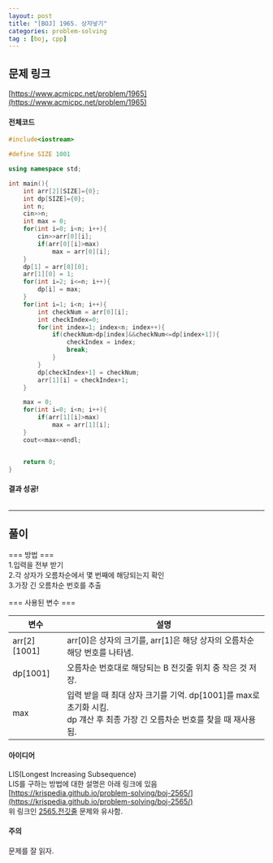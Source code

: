 ```yaml
---
layout: post
title: "[BOJ] 1965. 상자넣기"
categories: problem-solving
tag : [boj, cpp]
---
```


## 문제 링크<br>
 [https://www.acmicpc.net/problem/1965](https://www.acmicpc.net/problem/1965)<br>


#### 전체코드<br>

```cpp
#include<iostream>

#define SIZE 1001

using namespace std;

int main(){
    int arr[2][SIZE]={0};
    int dp[SIZE]={0};
    int n;
    cin>>n;
    int max = 0;
    for(int i=0; i<n; i++){
        cin>>arr[0][i];
        if(arr[0][i]>max)
            max = arr[0][i];
    }
    dp[1] = arr[0][0];
    arr[1][0] = 1;
    for(int i=2; i<=n; i++){
        dp[i] = max;
    }
    for(int i=1; i<n; i++){
        int checkNum = arr[0][i];
        int checkIndex=0;
        for(int index=1; index<n; index++){
            if(checkNum>dp[index]&&checkNum<=dp[index+1]){
                checkIndex = index;
                break;
            }
        }
        dp[checkIndex+1] = checkNum;
        arr[1][i] = checkIndex+1;
    }

    max = 0;
    for(int i=0; i<n; i++){
        if(arr[1][i]>max)
            max = arr[1][i];
    }
    cout<<max<<endl;


    return 0;
}
```

#### 결과 성공!<br>
![]()

---

## 풀이<br>
=== 방법 ===  
1.입력을 전부 받기  
2.각 상자가 오름차순에서 몇 번째에 해당되는지 확인  
3.가장 긴 오름차순 번호를 추출

=== 사용된 변수 ===  

| 변수        | 설명           |
| ------------- | ------------- |
| arr[2][1001] | arr[0]은 상자의 크기를, arr[1]은 해당 상자의 오름차순 해당 번호를 나타냄.|  
| dp[1001] | 오름차순 번호대로 해당되는 B 전깃줄 위치 중 작은 것 저장.|
| max | 입력 받을 때 최대 상자 크기를 기억. dp[1001]를 max로 초기화 시킴.<br> dp 걔산 후 최종 가장 긴 오름차순 번호를 찾을 때 재사용됨. |

#### 아이디어 <br>
LIS(Longest Increasing Subsequence)  
LIS를 구하는 방법에 대한 설명은 아래 링크에 있음  
[https://krispedia.github.io/problem-solving/boj-2565/](https://krispedia.github.io/problem-solving/boj-2565/)  
위 링크인 [2565.전깃줄](https://www.acmicpc.net/problem/2565) 문제와 유사함.  

#### 주의 <br> 
문제를 잘 읽자. 
